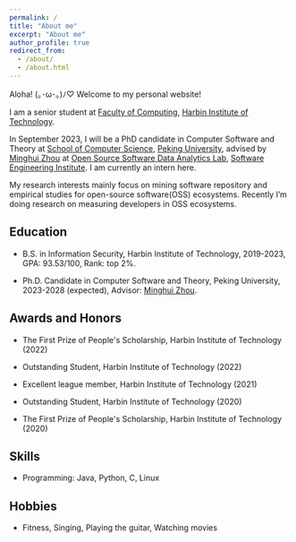 ```yaml
---
permalink: /
title: "About me"
excerpt: "About me"
author_profile: true
redirect_from: 
  - /about/
  - /about.html
---
```


Aloha! (｡･ω･｡)ﾉ♡  Welcome to my personal website! 

I am a senior student at [Faculty of Computing](https://computing.hit.edu.cn/), [Harbin Institute of Technology](https://www.hit.edu.cn/).

In September 2023, I will be a PhD candidate in Computer Software and Theory at [School of Computer Science](https://cs.pku.edu.cn/), [Peking University](https://www.pku.edu.cn/), advised by [Minghui Zhou](https://minghuizhou.github.io/) at [Open Source Software Data Analytics Lab](https://osslab-pku.github.io/), [Software Engineering Institute](http://www.sei.pku.edu.cn/). I am currently an intern here.

My research interests mainly focus on mining software repository and empirical studies for open-source software(OSS) ecosystems. Recently I’m doing research on measuring developers in OSS ecosystems.

## Education

- B.S. in Information Security, Harbin Institute of Technology, 2019-2023, GPA: 93.53/100, Rank: top 2%.

- Ph.D. Candidate in Computer Software and Theory, Peking University, 2023-2028 (expected), Advisor: [Minghui Zhou](https://minghuizhou.github.io/).


## Awards and Honors

- The First Prize of People's Scholarship, Harbin Institute of Technology  (2022)

- Outstanding Student, Harbin Institute of Technology  (2022)

- Excellent league member, Harbin Institute of Technology (2021)

- Outstanding Student, Harbin Institute of Technology  (2020)

- The First Prize of People's Scholarship, Harbin Institute of Technology  (2020)


## Skills

- Programming: Java, Python, C, Linux

## Hobbies

- Fitness, Singing, Playing the guitar, Watching movies
